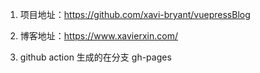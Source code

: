1. 项目地址：https://github.com/xavi-bryant/vuepressBlog

2. 博客地址：https://www.xavierxin.com/

3. github action 生成的在分支 gh-pages